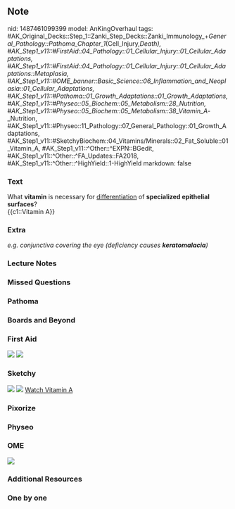 ## Note
nid: 1487461099399
model: AnKingOverhaul
tags: #AK_Original_Decks::Step_1::Zanki_Step_Decks::Zanki_Immunology_+_General_Pathology::Pathoma_Chapter_1_(Cell_Injury,_Death), #AK_Step1_v11::#FirstAid::04_Pathology::01_Cellular_Injury::01_Cellular_Adaptations, #AK_Step1_v11::#FirstAid::04_Pathology::01_Cellular_Injury::01_Cellular_Adaptations::Metaplasia, #AK_Step1_v11::#OME_banner::Basic_Science::06_Inflammation_and_Neoplasia::01_Cellular_Adaptations, #AK_Step1_v11::#Pathoma::01_Growth_Adaptations::01_Growth_Adaptations, #AK_Step1_v11::#Physeo::05_Biochem::05_Metabolism::28_Nutrition, #AK_Step1_v11::#Physeo::05_Biochem::05_Metabolism::38_Vitamin_A_-_Nutrition, #AK_Step1_v11::#Physeo::11_Pathology::07_General_Pathology::01_Growth_Adaptations, #AK_Step1_v11::#SketchyBiochem::04_Vitamins/Minerals::02_Fat_Soluble::01_Vitamin_A, #AK_Step1_v11::^Other::^EXPN::BGedit, #AK_Step1_v11::^Other::^FA_Updates::FA2018, #AK_Step1_v11::^Other::^HighYield::1-HighYield
markdown: false

### Text
<div>
  What <b>vitamin</b> is necessary for <u>differentiation</u> of
  <b>specialized epithelial surfaces</b>?
</div>
<div>
  {{c1::Vitamin A}}
</div>

### Extra
<i>e.g. conjunctiva covering the eye (deficiency causes
<b>keratomalacia</b>)</i>

### Lecture Notes


### Missed Questions


### Pathoma


### Boards and Beyond


### First Aid
<img src="tmpBjpkSY.png"> <img src="tmpLxZBYN.png">

### Sketchy
<img src="Screen%20Shot%202021-01-07%20at%2015.31.55.jpg">
<img src="Screen%20Shot%202021-01-07%20at%2015.32.15.jpg"> <a href=
"https://dashboard.sketchy.com/study/medical/courses/medical-biochemistry/units/medical-biochemistry-vitamins-minerals/videos/medical-biochemistry-vitamins-and-minerals-fat-soluble-vitamins-vitamin-a?utm_source=anki&utm_medium=partnership&utm_campaign=february_update&utm_content=medical">
Watch Vitamin A</a>

### Pixorize


### Physeo


### OME
<div class="ome-widget">
  <a href=
  "https://onlinemeded.org/spa/inflammation-and-neoplasia/cellular-adaptations/acquire?ref=anki">
  <img src="_OME_AnkiFlashcards_Lesson_4.png"></a>
</div>

### Additional Resources


### One by one

